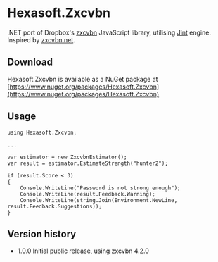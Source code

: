 Hexasoft.Zxcvbn
===============

.NET port of Dropbox's [zxcvbn](https://github.com/dropbox/zxcvbn) JavaScript library, utilising [Jint](https://github.com/sebastienros/jint) engine. Inspired by [zxcvbn.net](https://github.com/darcythomas/zxcvbn.net).


Download
--------
Hexasoft.Zxcvbn is available as a NuGet package at [https://www.nuget.org/packages/Hexasoft.Zxcvbn](https://www.nuget.org/packages/Hexasoft.Zxcvbn)


Usage
-----
    using Hexasoft.Zxcvbn;
    
    ...
    
    var estimator = new ZxcvbnEstimator();
    var result = estimator.EstimateStrength("hunter2");
    
    if (result.Score < 3)
    {
        Console.WriteLine("Password is not strong enough");
        Console.WriteLine(result.Feedback.Warning);
        Console.WriteLine(string.Join(Environment.NewLine, result.Feedback.Suggestions));
    }



Version history
---------------

- 1.0.0 Initial public release, using zxcvbn 4.2.0
